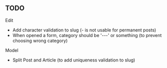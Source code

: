 ## TODO

Edit 

- Add character validation to slug (- is not usable for permanent posts)
- When opened a form, category should be '---' or something
  (to prevent choosing wrong category)

Model

- Split Post and Article (to add uniqueness validation to slug)
